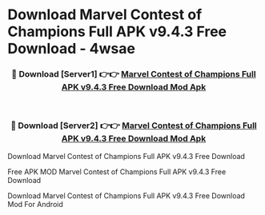 # Download Marvel Contest of Champions Full APK v9.4.3 Free Download - 4wsae



<div align="center">
<h3>🔴 Download [Server1] 👉👉 <a href="https://momento.my/?title=Marvel_Contest_of_Champions_Full_APK_v9.4.3_Free_Download">Marvel Contest of Champions Full APK v9.4.3 Free Download Mod Apk</a></h3><br>

<h3>🔴 Download [Server2] 👉👉 <a href="https://momento.my/?title=Marvel_Contest_of_Champions_Full_APK_v9.4.3_Free_Download">Marvel Contest of Champions Full APK v9.4.3 Free Download Mod Apk</a></h3>
</div>



Download Marvel Contest of Champions Full APK v9.4.3 Free Download 

Free APK MOD Marvel Contest of Champions Full APK v9.4.3 Free Download 

Download Marvel Contest of Champions Full APK v9.4.3 Free Download Mod For Android

